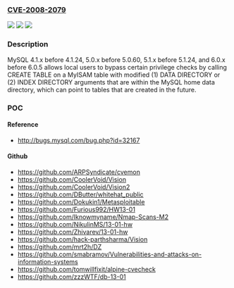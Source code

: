 ### [CVE-2008-2079](https://cve.mitre.org/cgi-bin/cvename.cgi?name=CVE-2008-2079)
![](https://img.shields.io/static/v1?label=Product&message=n%2Fa&color=blue)
![](https://img.shields.io/static/v1?label=Version&message=%3D%20n%2Fa%20&color=brighgreen)
![](https://img.shields.io/static/v1?label=Vulnerability&message=n%2Fa&color=brighgreen)

### Description

MySQL 4.1.x before 4.1.24, 5.0.x before 5.0.60, 5.1.x before 5.1.24, and 6.0.x before 6.0.5 allows local users to bypass certain privilege checks by calling CREATE TABLE on a MyISAM table with modified (1) DATA DIRECTORY or (2) INDEX DIRECTORY arguments that are within the MySQL home data directory, which can point to tables that are created in the future.

### POC

#### Reference
- http://bugs.mysql.com/bug.php?id=32167

#### Github
- https://github.com/ARPSyndicate/cvemon
- https://github.com/CoolerVoid/Vision
- https://github.com/CoolerVoid/Vision2
- https://github.com/DButter/whitehat_public
- https://github.com/Dokukin1/Metasploitable
- https://github.com/Furious992/HW13-01
- https://github.com/Iknowmyname/Nmap-Scans-M2
- https://github.com/NikulinMS/13-01-hw
- https://github.com/Zhivarev/13-01-hw
- https://github.com/hack-parthsharma/Vision
- https://github.com/mrt2h/DZ
- https://github.com/smabramov/Vulnerabilities-and-attacks-on-information-systems
- https://github.com/tomwillfixit/alpine-cvecheck
- https://github.com/zzzWTF/db-13-01

